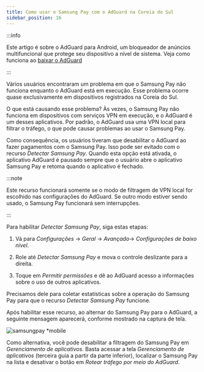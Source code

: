```yaml
---
title: Como usar o Samsung Pay com o AdGuard na Coreia do Sul
sidebar_position: 16
---
```


:::info

Este artigo é sobre o AdGuard para Android, um bloqueador de anúncios multifuncional que protege seu dispositivo a nível de sistema. Veja como funciona ao [baixar o AdGuard](https://agrd.io/download-kb-adblock)

:::

Vários usuários encontraram um problema em que o Samsung Pay não funciona enquanto o AdGuard está em execução. Esse problema ocorre quase exclusivamente em dispositivos registrados na Coreia do Sul.

O que está causando esse problema? Às vezes, o Samsung Pay não funciona em dispositivos com serviços VPN em execução, e o AdGuard é um desses aplicativos. Por padrão, o AdGuard usa uma VPN local para filtrar o tráfego, o que pode causar problemas ao usar o Samsung Pay.

Como consequência, os usuários tiveram que desabilitar o AdGuard ao fazer pagamentos com o Samsung Pay. Isso pode ser evitado com o recurso *Detectar Samsung Pay*. Quando esta opção está ativada, o aplicativo AdGuard é pausado sempre que o usuário abre o aplicativo Samsung Pay e retoma quando o aplicativo é fechado.

:::note

Este recurso funcionará somente se o modo de filtragem de VPN local for escolhido nas configurações do AdGuard. Se outro modo estiver sendo usado, o Samsung Pay funcionará sem interrupções.

:::

Para habilitar *Detectar Samsung Pay*, siga estas etapas:

1. Vá para *Configurações* → *Geral* → *Avançado*→ *Configurações de baixo nível*.

1. Role até *Detectar Samsung Pay* e mova o controle deslizante para a direita.

1. Toque em *Permitir permissões* e dê ao AdGuard acesso a informações sobre o uso de outros aplicativos.

Precisamos dele para coletar estatísticas sobre a operação do Samsung Pay para que o recurso *Detectar Samsung Pay* funcione.

Após habilitar esse recurso, ao alternar do Samsung Pay para o AdGuard, a seguinte mensagem aparecerá, conforme mostrado na captura de tela.

![samsungpay *mobile](https://cdn.adtidy.org/content/kb/ad_blocker/android/solving_problems/samsungpay-with-adguard-in-south-korea/samsung_pay.png)

Como alternativa, você pode desabilitar a filtragem do Samsung Pay em *Gerenciamento de aplicativos*. Basta acessar a tela *Gerenciamento de aplicativos* (terceira guia a partir da parte inferior), localizar o Samsung Pay na lista e desativar o botão em *Rotear tráfego por meio do AdGuard*.
